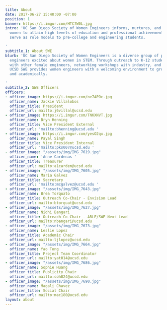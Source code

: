 ```yaml
---
title: About
date: 2017-06-27 15:40:00 -07:00
position: 1
banner: https://i.imgur.com/HTC7W0L.jpg
intro: 'UC San Diego Society of Women Engineers informs, nurtures, and encourages
  women to attain high levels of education and professional achievement. Our members
  serve as role models to pre-college and engineering students.

'
subtitle_1: About SWE
blurb: 'UC San Diego Society of Women Engineers is a diverse group of passionate young
  engineers excited about women in STEM. Through outreach to K-12 students, socials
  with other female engineers, networking workshops with industry, and technical teams,
  UCSD SWE provides women engineers with a welcoming environment to grow professionally
  and academically.

'
subtitle_2: SWE Officers
officers:
- officer_image: https://i.imgur.com/ne7APOc.jpg
  officer_name: Jackie Villalobos
  officer_title: President
  officer_url: mailto:j6villal@ucsd.edu
- officer_image: https://i.imgur.com/TNKXNVT.jpg
  officer_name: Bryn Henning
  officer_title: Vice President External
  officer_url: 'mailto:bhenning@ucsd.edu '
- officer_image: https://i.imgur.com/yesO2qx.jpg
  officer_name: Payal Singh
  officer_title: Vice President Internal
  officer_url: 'mailto:pks007@ucsd.edu '
- officer_image: "/assets/img/IMG_7619.jpg"
  officer_name: 'Anne Cardenas '
  officer_title: Treasurer
  officer_url: mailto:a1carden@ucsd.edu
- officer_image: "/assets/img/IMG_7605.jpg"
  officer_name: Maria Galvez
  officer_title: Secretary
  officer_url: 'mailto:mcgalvez@ucsd.edu '
- officer_image: "/assets/img/IMG_7643.jpg"
  officer_name: Brea Torquato
  officer_title: Outreach Co-Chair - Envision Lead
  officer_url: mailto:btorquat@ucsd.edu
- officer_image: "/assets/img/IMG_7627.jpg"
  officer_name: Nidhi Bangari
  officer_title: Outreach Co-Chair - ABLE/SWE Next Lead
  officer_url: mailto:nbangari@ucsd.edu
- officer_image: "/assets/img/IMG_7673.jpg"
  officer_name: Leslie Lopez
  officer_title: Academic Chair
  officer_url: mailto:ljlopez@ucsd.edu
- officer_image: "/assets/img/IMG_7664.jpg"
  officer_name: Yao Tong
  officer_title: Project Team Coordinator
  officer_url: mailto:yat014@ucsd.edu
- officer_image: "/assets/img/IMG_7686.jpg"
  officer_name: Sophie Huang
  officer_title: Publicity Chair
  officer_url: mailto:soh024@ucsd.edu
- officer_image: "/assets/img/IMG_7690.jpg"
  officer_name: Magali Chavez
  officer_title: Social Chair
  officer_url: mailto:mac180@ucsd.edu
layout: about
---
```


